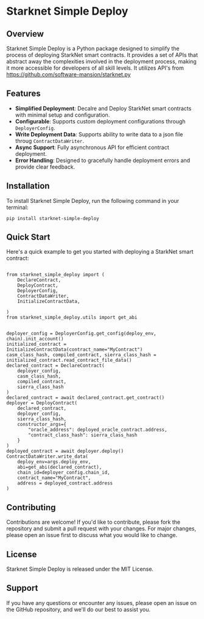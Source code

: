 # Starknet Simple Deploy

## Overview

Starknet Simple Deploy is a Python package designed to simplify the process of deploying StarkNet smart contracts. It provides a set of APIs that abstract away the complexities involved in the deployment process, making it more accessible for developers of all skill levels. It utilizes API's from https://github.com/software-mansion/starknet.py

## Features

- **Simplified Deployment**: Decalre and Deploy StarkNet smart contracts with minimal setup and configuration.
- **Configurable**: Supports custom deployment configurations through `DeployerConfig`.
- **Write Deployment Data**: Supports ability to write data to a json file throug `ContractDataWriter`. 
- **Async Support**: Fully asynchronous API for efficient contract deployment.
- **Error Handling**: Designed to gracefully handle deployment errors and provide clear feedback.

## Installation

To install Starknet Simple Deploy, run the following command in your terminal:

```
pip install starknet-simple-deploy
```
## Quick Start

Here's a quick example to get you started with deploying a StarkNet smart contract:

```

from starknet_simple_deploy import (
    DeclareContract,
    DeployContract, 
    DeployerConfig, 
    ContractDataWriter, 
    InitializeContractData,

)
from starknet_simple_deploy.utils import get_abi


deployer_config = DeployerConfig.get_config(deploy_env, chain).init_account()
initialized_contract = InitializeContractData(contract_name="MyContract")
casm_class_hash, compiled_contract, sierra_class_hash = initialized_contract.read_contract_file_data()
declared_contract = DeclareContract(
    deployer_config,
    casm_class_hash,
    compiled_contract,
    sierra_class_hash
)
declared_contract = await declared_contract.get_contract()
deployer = DeployContract(
    declared_contract,
    deployer_config,
    sierra_class_hash,
    constructor_args={
        "oracle_address": deployed_oracle_contract.address,
        "contract_class_hash": sierra_class_hash
    }
)
deployed_contract = await deployer.deploy()
ContractDataWriter.write_data(
    deploy_env=args.deploy_env, 
    abi=get_abi(declared_contract),
    chain_id=deployer_config.chain_id,
    contract_name="MyContract", 
    address = deployed_contract.address
)
```

<!-- ## Documentation

For more detailed documentation on Starknet Simple Deploy, including all configuration options and API methods, please refer to [Documentation Link]. -->

## Contributing

Contributions are welcome! If you'd like to contribute, please fork the repository and submit a pull request with your changes. For major changes, please open an issue first to discuss what you would like to change.

## License

Starknet Simple Deploy is released under the MIT License.

## Support

If you have any questions or encounter any issues, please open an issue on the GitHub repository, and we'll do our best to assist you.
